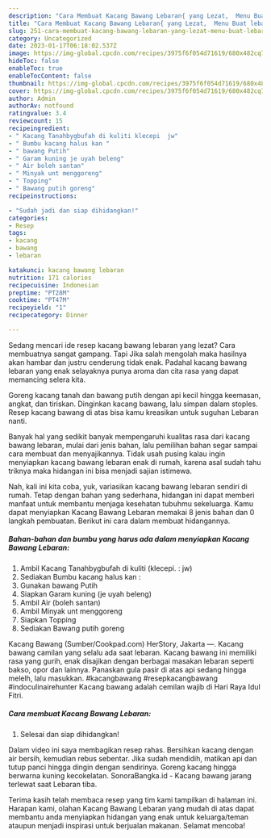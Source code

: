 ```yaml
---
description: "Cara Membuat Kacang Bawang Lebaran{ yang Lezat,  Menu Buat lebaran"
title: "Cara Membuat Kacang Bawang Lebaran{ yang Lezat,  Menu Buat lebaran"
slug: 251-cara-membuat-kacang-bawang-lebaran-yang-lezat-menu-buat-lebaran
category: Uncategorized
date: 2023-01-17T06:18:02.537Z
image: https://img-global.cpcdn.com/recipes/3975f6f054d71619/680x482cq70/kacang-bawang-lebaran-foto-resep-utama.jpg
hideToc: false
enableToc: true
enableTocContent: false
thumbnail: https://img-global.cpcdn.com/recipes/3975f6f054d71619/680x482cq70/kacang-bawang-lebaran-foto-resep-utama.jpg
cover: https://img-global.cpcdn.com/recipes/3975f6f054d71619/680x482cq70/kacang-bawang-lebaran-foto-resep-utama.jpg
author: Admin
authorAv: notfound
ratingvalue: 3.4
reviewcount: 15
recipeingredient:
- " Kacang Tanahbygbufah di kuliti klecepi  jw"
- " Bumbu kacang halus kan "
- " bawang Putih"
- " Garam kuning je uyah beleng"
- " Air boleh santan"
- " Minyak unt menggoreng"
- " Topping"
- " Bawang putih goreng"
recipeinstructions:

- "Sudah jadi dan siap dihidangkan!"
categories:
- Resep
tags:
- kacang
- bawang
- lebaran

katakunci: kacang bawang lebaran 
nutrition: 171 calories
recipecuisine: Indonesian
preptime: "PT28M"
cooktime: "PT47M"
recipeyield: "1"
recipecategory: Dinner

---
```



Sedang mencari ide resep kacang bawang lebaran yang lezat? Cara membuatnya sangat gampang. Tapi Jika salah mengolah maka hasilnya akan hambar dan justru cenderung tidak enak. Padahal kacang bawang lebaran yang enak selayaknya punya aroma dan cita rasa yang dapat memancing selera kita.


Goreng kacang tanah dan bawang putih dengan api kecil hingga keemasan, angkat, dan tiriskan. Dinginkan kacang bawang, lalu simpan dalam stoples. Resep kacang bawang di atas bisa kamu kreasikan untuk suguhan Lebaran nanti.

Banyak hal yang sedikit banyak mempengaruhi kualitas rasa dari kacang bawang lebaran, mulai dari jenis bahan, lalu pemilihan bahan segar sampai cara membuat dan menyajikannya. Tidak usah pusing kalau ingin menyiapkan kacang bawang lebaran enak di rumah, karena asal sudah tahu triknya maka hidangan ini bisa menjadi sajian istimewa.


Nah, kali ini kita coba, yuk, variasikan kacang bawang lebaran sendiri di rumah. Tetap dengan bahan yang sederhana, hidangan ini dapat memberi manfaat untuk membantu menjaga kesehatan tubuhmu sekeluarga. Kamu dapat menyiapkan Kacang Bawang Lebaran memakai 8 jenis bahan dan 0 langkah pembuatan. Berikut ini cara dalam membuat hidangannya.

<!--inarticleads1-->

##### Bahan-bahan dan bumbu yang harus ada dalam menyiapkan Kacang Bawang Lebaran:

1. Ambil  Kacang Tanahbygbufah di kuliti (klecepi. : jw)
1. Sediakan  Bumbu kacang halus kan :
1. Gunakan  bawang Putih
1. Siapkan  Garam kuning (je uyah beleng)
1. Ambil  Air (boleh santan)
1. Ambil  Minyak unt menggoreng
1. Siapkan  Topping
1. Sediakan  Bawang putih goreng


Kacang Bawang (Sumber/Cookpad.com) HerStory, Jakarta —. Kacang bawang camilan yang selalu ada saat lebaran. Kacang bawang ini memiliki rasa yang gurih, enak disajikan dengan berbagai masakan lebaran seperti bakso, opor dan lainnya. Panaskan gula pasir di atas api sedang hingga melelh, lalu masukkan. #kacangbawang #resepkacangbawang #indoculinairehunter Kacang bawang adalah cemilan wajib di Hari Raya Idul Fitri. 

<!--inarticleads2-->

##### Cara membuat Kacang Bawang Lebaran:


1. Selesai dan siap dihidangkan!

Dalam video ini saya membagikan resep rahas. Bersihkan kacang dengan air bersih, kemudian rebus sebentar. Jika sudah mendidih, matikan api dan tutup panci hingga dingin dengan sendirinya. Goreng kacang hingga berwarna kuning kecokelatan. SonoraBangka.id - Kacang bawang jarang terlewat saat Lebaran tiba. 

Terima kasih telah membaca resep yang tim kami tampilkan di halaman ini. Harapan kami, olahan Kacang Bawang Lebaran yang mudah di atas dapat membantu anda menyiapkan hidangan yang enak untuk keluarga/teman ataupun menjadi inspirasi untuk berjualan makanan. Selamat mencoba!
